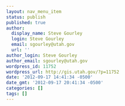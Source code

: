 ```yaml
---
layout: nav_menu_item
status: publish
published: true
author:
  display_name: Steve Gourley
  login: Steve Gourley
  email: sgourley@utah.gov
  url: ''
author_login: Steve Gourley
author_email: sgourley@utah.gov
wordpress_id: 11752
wordpress_url: http://gis.utah.gov/?p=11752
date: '2012-09-17 14:41:34 -0500'
date_gmt: '2012-09-17 20:41:34 -0500'
categories: []
tags: []
---
```


